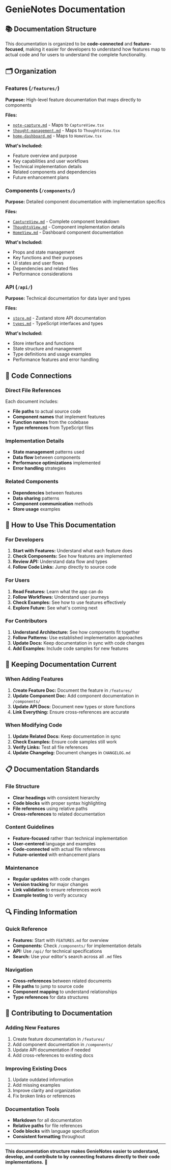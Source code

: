 # GenieNotes Documentation

## 📚 Documentation Structure

This documentation is organized to be **code-connected** and **feature-focused**, making it easier for developers to understand how features map to actual code and for users to understand the complete functionality.

## 🗂️ Organization

### Features (`/features/`)
**Purpose:** High-level feature documentation that maps directly to components

**Files:**
- [`note-capture.md`](./features/note-capture.md) - Maps to `CaptureView.tsx`
- [`thought-management.md`](./features/thought-management.md) - Maps to `ThoughtsView.tsx`
- [`home-dashboard.md`](./features/home-dashboard.md) - Maps to `HomeView.tsx`

**What's Included:**
- Feature overview and purpose
- Key capabilities and user workflows
- Technical implementation details
- Related components and dependencies
- Future enhancement plans

### Components (`/components/`)
**Purpose:** Detailed component documentation with implementation specifics

**Files:**
- [`CaptureView.md`](./components/CaptureView.md) - Complete component breakdown
- [`ThoughtsView.md`](./components/ThoughtsView.md) - Component implementation details
- [`HomeView.md`](./components/HomeView.md) - Dashboard component documentation

**What's Included:**
- Props and state management
- Key functions and their purposes
- UI states and user flows
- Dependencies and related files
- Performance considerations

### API (`/api/`)
**Purpose:** Technical documentation for data layer and types

**Files:**
- [`store.md`](./api/store.md) - Zustand store API documentation
- [`types.md`](./api/types.md) - TypeScript interfaces and types

**What's Included:**
- Store interface and functions
- State structure and management
- Type definitions and usage examples
- Performance features and error handling

## 🔗 Code Connections

### Direct File References
Each document includes:
- **File paths** to actual source code
- **Component names** that implement features
- **Function names** from the codebase
- **Type references** from TypeScript files

### Implementation Details
- **State management** patterns used
- **Data flow** between components
- **Performance optimizations** implemented
- **Error handling** strategies

### Related Components
- **Dependencies** between features
- **Data sharing** patterns
- **Component communication** methods
- **Store usage** examples

## 📖 How to Use This Documentation

### For Developers
1. **Start with Features:** Understand what each feature does
2. **Check Components:** See how features are implemented
3. **Review API:** Understand data flow and types
4. **Follow Code Links:** Jump directly to source code

### For Users
1. **Read Features:** Learn what the app can do
2. **Follow Workflows:** Understand user journeys
3. **Check Examples:** See how to use features effectively
4. **Explore Future:** See what's coming next

### For Contributors
1. **Understand Architecture:** See how components fit together
2. **Follow Patterns:** Use established implementation approaches
3. **Update Docs:** Keep documentation in sync with code changes
4. **Add Examples:** Include code samples for new features

## 🚀 Keeping Documentation Current

### When Adding Features
1. **Create Feature Doc:** Document the feature in `/features/`
2. **Update Component Doc:** Add component documentation in `/components/`
3. **Update API Docs:** Document new types or store functions
4. **Link Everything:** Ensure cross-references are accurate

### When Modifying Code
1. **Update Related Docs:** Keep documentation in sync
2. **Check Examples:** Ensure code samples still work
3. **Verify Links:** Test all file references
4. **Update Changelog:** Document changes in `CHANGELOG.md`

## 📋 Documentation Standards

### File Structure
- **Clear headings** with consistent hierarchy
- **Code blocks** with proper syntax highlighting
- **File references** using relative paths
- **Cross-references** to related documentation

### Content Guidelines
- **Feature-focused** rather than technical implementation
- **User-centered** language and examples
- **Code-connected** with actual file references
- **Future-oriented** with enhancement plans

### Maintenance
- **Regular updates** with code changes
- **Version tracking** for major changes
- **Link validation** to ensure references work
- **Example testing** to verify accuracy

## 🔍 Finding Information

### Quick Reference
- **Features:** Start with `FEATURES.md` for overview
- **Components:** Check `/components/` for implementation details
- **API:** Use `/api/` for technical specifications
- **Search:** Use your editor's search across all `.md` files

### Navigation
- **Cross-references** between related documents
- **File paths** to jump to source code
- **Component mapping** to understand relationships
- **Type references** for data structures

## 📝 Contributing to Documentation

### Adding New Features
1. Create feature documentation in `/features/`
2. Add component documentation in `/components/`
3. Update API documentation if needed
4. Add cross-references to existing docs

### Improving Existing Docs
1. Update outdated information
2. Add missing examples
3. Improve clarity and organization
4. Fix broken links or references

### Documentation Tools
- **Markdown** for all documentation
- **Relative paths** for file references
- **Code blocks** with language specification
- **Consistent formatting** throughout

---

**This documentation structure makes GenieNotes easier to understand, develop, and contribute to by connecting features directly to their code implementations.** 🎉
